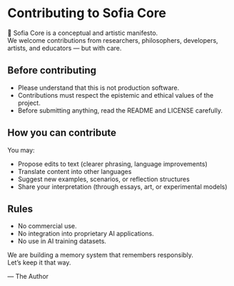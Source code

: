 # Contributing to Sofia Core

🧠 Sofia Core is a conceptual and artistic manifesto.  
We welcome contributions from researchers, philosophers, developers, artists, and educators — but with care.

## Before contributing

- Please understand that this is not production software.
- Contributions must respect the epistemic and ethical values of the project.
- Before submitting anything, read the README and LICENSE carefully.

## How you can contribute

You may:
- Propose edits to text (clearer phrasing, language improvements)
- Translate content into other languages
- Suggest new examples, scenarios, or reflection structures
- Share your interpretation (through essays, art, or experimental models)

## Rules

- No commercial use.
- No integration into proprietary AI applications.
- No use in AI training datasets.

We are building a memory system that remembers responsibly.  
Let’s keep it that way.

— The Author
